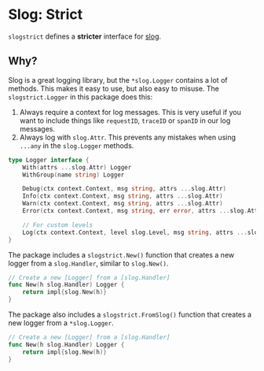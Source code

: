 # Slog: Strict

`slogstrict` defines a **stricter** interface for [slog](https://pkg.go.dev/log/slog).

## Why?

Slog is a great logging library, but the `*slog.Logger` contains a lot of methods. This makes it easy to use, but also easy to misuse. The `slogstrict.Logger` in this package does this:

1. Always require a context for log messages. This is very useful if you want to include things like `requestID`, `traceID` or `spanID` in our log messages.
2. Always log with `slog.Attr`. This prevents any mistakes when using `...any` in the `slog.Logger` methods.

```go
type Logger interface {
	With(attrs ...slog.Attr) Logger
	WithGroup(name string) Logger

	Debug(ctx context.Context, msg string, attrs ...slog.Attr)
	Info(ctx context.Context, msg string, attrs ...slog.Attr)
	Warn(ctx context.Context, msg string, attrs ...slog.Attr)
	Error(ctx context.Context, msg string, err error, attrs ...slog.Attr)

	// For custom levels
	Log(ctx context.Context, level slog.Level, msg string, attrs ...slog.Attr)
}
```

The package includes a `slogstrict.New()` function that creates a new logger from a `slog.Handler`, similar to `slog.New()`.

```go
// Create a new [Logger] from a [slog.Handler]
func New(h slog.Handler) Logger {
	return impl{slog.New(h)}
}
```

The package also includes a `slogstrict.FromSlog()` function that creates a new logger from a `*slog.Logger`.

```go
// Create a new [Logger] from a [slog.Handler]
func New(h slog.Handler) Logger {
	return impl{slog.New(h)}
}
```
